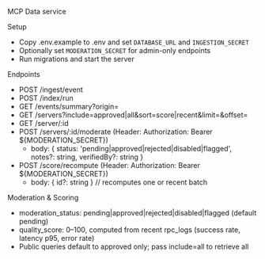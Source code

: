 MCP Data service

Setup
- Copy .env.example to .env and set `DATABASE_URL` and `INGESTION_SECRET`
- Optionally set `MODERATION_SECRET` for admin-only endpoints
- Run migrations and start the server

Endpoints
- POST /ingest/event
- POST /index/run
- GET /events/summary?origin=
- GET /servers?include=approved|all&sort=score|recent&limit=&offset=
- GET /server/:id
- POST /servers/:id/moderate  (Header: Authorization: Bearer ${MODERATION_SECRET})
  - body: { status: 'pending|approved|rejected|disabled|flagged', notes?: string, verifiedBy?: string }
- POST /score/recompute        (Header: Authorization: Bearer ${MODERATION_SECRET})
  - body: { id?: string } // recomputes one or recent batch

Moderation & Scoring
- moderation_status: pending|approved|rejected|disabled|flagged (default pending)
- quality_score: 0–100, computed from recent rpc_logs (success rate, latency p95, error rate)
- Public queries default to approved only; pass include=all to retrieve all



